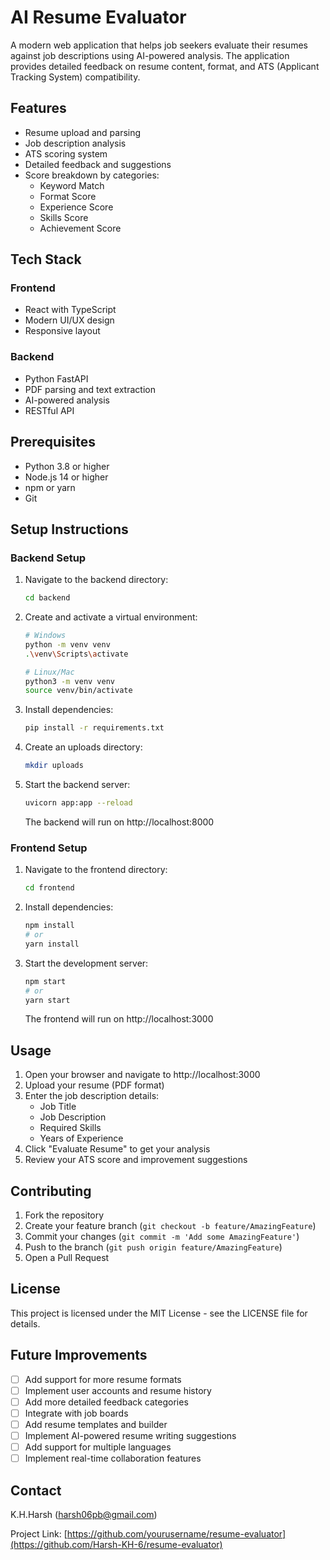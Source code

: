 # AI Resume Evaluator

A modern web application that helps job seekers evaluate their resumes against job descriptions using AI-powered analysis. The application provides detailed feedback on resume content, format, and ATS (Applicant Tracking System) compatibility.

## Features

- Resume upload and parsing
- Job description analysis
- ATS scoring system
- Detailed feedback and suggestions
- Score breakdown by categories:
  - Keyword Match
  - Format Score
  - Experience Score
  - Skills Score
  - Achievement Score

## Tech Stack

### Frontend
- React with TypeScript
- Modern UI/UX design
- Responsive layout

### Backend
- Python FastAPI
- PDF parsing and text extraction
- AI-powered analysis
- RESTful API

## Prerequisites

- Python 3.8 or higher
- Node.js 14 or higher
- npm or yarn
- Git

## Setup Instructions

### Backend Setup

1. Navigate to the backend directory:
   ```bash
   cd backend
   ```

2. Create and activate a virtual environment:
   ```bash
   # Windows
   python -m venv venv
   .\venv\Scripts\activate

   # Linux/Mac
   python3 -m venv venv
   source venv/bin/activate
   ```

3. Install dependencies:
   ```bash
   pip install -r requirements.txt
   ```

4. Create an uploads directory:
   ```bash
   mkdir uploads
   ```

5. Start the backend server:
   ```bash
   uvicorn app:app --reload
   ```
   The backend will run on http://localhost:8000

### Frontend Setup

1. Navigate to the frontend directory:
   ```bash
   cd frontend
   ```

2. Install dependencies:
   ```bash
   npm install
   # or
   yarn install
   ```

3. Start the development server:
   ```bash
   npm start
   # or
   yarn start
   ```
   The frontend will run on http://localhost:3000

## Usage

1. Open your browser and navigate to http://localhost:3000
2. Upload your resume (PDF format)
3. Enter the job description details:
   - Job Title
   - Job Description
   - Required Skills
   - Years of Experience
4. Click "Evaluate Resume" to get your analysis
5. Review your ATS score and improvement suggestions

## Contributing

1. Fork the repository
2. Create your feature branch (`git checkout -b feature/AmazingFeature`)
3. Commit your changes (`git commit -m 'Add some AmazingFeature'`)
4. Push to the branch (`git push origin feature/AmazingFeature`)
5. Open a Pull Request

## License

This project is licensed under the MIT License - see the LICENSE file for details.

## Future Improvements

- [ ] Add support for more resume formats
- [ ] Implement user accounts and resume history
- [ ] Add more detailed feedback categories
- [ ] Integrate with job boards
- [ ] Add resume templates and builder
- [ ] Implement AI-powered resume writing suggestions
- [ ] Add support for multiple languages
- [ ] Implement real-time collaboration features

## Contact

K.H.Harsh (harsh06pb@gmail.com)

Project Link: [https://github.com/yourusername/resume-evaluator](https://github.com/Harsh-KH-6/resume-evaluator) 
